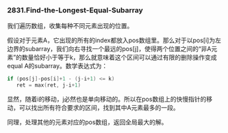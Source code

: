 ### 2831.Find-the-Longest-Equal-Subarray

我们遍历数组，收集每种不同元素出现的位置。

假设对于元素A，它出现的所有的index都放入pos数组里。那么对于以pos[i]为左边界的subarray，我们向右寻找一个最远的pos[j]，使得两个位置之间的“非A元素”的数量恰好小于等于k，那么就意味着这个区间可以通过有限的删除操作变成equal A的subarray。数学表达式为：
```cpp
if (pos[j]-pos[i]+1 - (j-i+1) <= k)
   ret = max(ret, j-i+1)
```
显然，随着i的移动，j必然也是单向移动的。所以在pos数组上的快慢指针的移动，可以找出所有符合要求的区间，找到其中A元素最多的一段。

同理，处理其他的元素对应的pos数组，返回全局最大的解。
